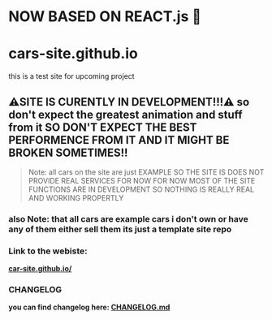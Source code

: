 # NOW BASED ON REACT.js 🎉

# cars-site.github.io
this is a test site for upcoming project

## ⚠️SITE IS CURENTLY IN DEVELOPMENT!!!⚠️ so don't expect the greatest animation and stuff from it SO DON'T EXPECT THE BEST PERFORMENCE FROM IT AND IT MIGHT BE BROKEN SOMETIMES!!

> Note: all cars on the site are just EXAMPLE SO THE SITE IS DOES NOT PROVIDE REAL SERVICES FOR NOW FOR NOW MOST OF THE SITE FUNCTIONS ARE IN DEVELOPMENT SO NOTHING IS REALLY REAL AND WORKING PROPERTLY

### also Note: that all cars are example cars i don't own or have any of them either sell them its just a template site repo

### Link to the webiste: 
**[car-site.github.io/](https://carsiteproject.github.io/car-site.github.io/)**


### CHANGELOG
**you can find changelog here: [CHANGELOG.md](https://github.com/CarSiteProject/car-site.github.io/blob/dev/CHANGELOG.md)**
